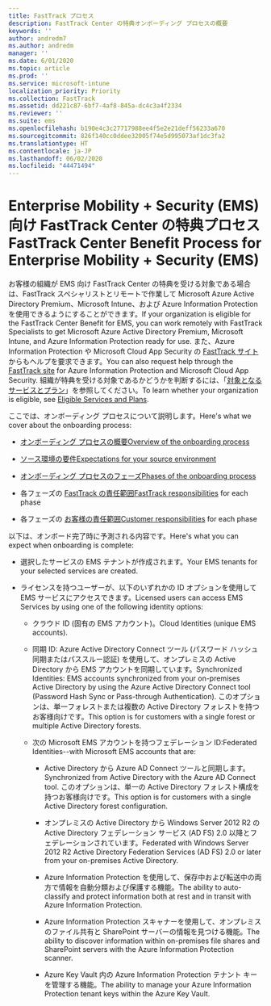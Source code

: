 ```yaml
---
title: FastTrack プロセス
description: FastTrack Center の特典オンボーディング プロセスの概要
keywords: ''
author: andredm7
ms.author: andredm
manager: ''
ms.date: 6/01/2020
ms.topic: article
ms.prod: ''
ms.service: microsoft-intune
localization_priority: Priority
ms.collection: FastTrack
ms.assetid: dd221c87-6bf7-4af8-845a-dc4c3a4f2334
ms.reviewer: ''
ms.suite: ems
ms.openlocfilehash: b190e4c3c27717988ee4f5e2e21deff56233a670
ms.sourcegitcommit: 826f140cc0ddee32005f74e5d995073af1dc3fa2
ms.translationtype: HT
ms.contentlocale: ja-JP
ms.lasthandoff: 06/02/2020
ms.locfileid: "44471494"
---
```

# <a name="fasttrack-center-benefit-process-for-enterprise-mobility--security-ems"></a><span data-ttu-id="26465-103">Enterprise Mobility + Security (EMS) 向け FastTrack Center の特典プロセス</span><span class="sxs-lookup"><span data-stu-id="26465-103">FastTrack Center Benefit Process for Enterprise Mobility + Security (EMS)</span></span>
<span data-ttu-id="26465-104">お客様の組織が EMS 向け FastTrack Center の特典を受ける対象である場合は、FastTrack スペシャリストとリモートで作業して Microsoft Azure Active Directory Premium、Microsoft Intune、および Azure Information Protection を使用できるようにすることができます。</span><span class="sxs-lookup"><span data-stu-id="26465-104">If your organization is eligible for the FastTrack Center Benefit for EMS, you can work remotely with FastTrack Specialists to get Microsoft Azure Active Directory Premium, Microsoft Intune, and Azure Information Protection ready for use.</span></span> <span data-ttu-id="26465-105">また、Azure Information Protection や Microsoft Cloud App Security の [FastTrack サイト](https://www.microsoft.com/fasttrack/microsoft-365/ems)からもヘルプを要求できます。</span><span class="sxs-lookup"><span data-stu-id="26465-105">You can also request help through the [FastTrack site](https://www.microsoft.com/fasttrack/microsoft-365/ems) for Azure Information Protection and Microsoft Cloud App Security.</span></span> <span data-ttu-id="26465-106">組織が特典を受ける対象であるかどうかを判断するには、「[対象となるサービスとプラン](M365-eligible-services-and-plans.md)」を参照してください。</span><span class="sxs-lookup"><span data-stu-id="26465-106">To learn whether your organization is eligible, see [Eligible Services and Plans](M365-eligible-services-and-plans.md).</span></span>


<span data-ttu-id="26465-107">ここでは、オンボーディング プロセスについて説明します。</span><span class="sxs-lookup"><span data-stu-id="26465-107">Here's what we cover about the onboarding process:</span></span>

-   [<span data-ttu-id="26465-108">オンボーディング プロセスの概要</span><span class="sxs-lookup"><span data-stu-id="26465-108">Overview of the onboarding process</span></span>](EMS-fasttrack-benefit-overview.md)

-   [<span data-ttu-id="26465-109">ソース環境の要件</span><span class="sxs-lookup"><span data-stu-id="26465-109">Expectations for your source environment</span></span>](EMS-source-environment-expectations.md)

-   [<span data-ttu-id="26465-110">オンボーディング プロセスのフェーズ</span><span class="sxs-lookup"><span data-stu-id="26465-110">Phases of the onboarding process</span></span>](EMS-onboarding-phases.md)

-   <span data-ttu-id="26465-111">各フェーズの [FastTrack の責任範囲](EMS-fasttrack-responsibilities.md)</span><span class="sxs-lookup"><span data-stu-id="26465-111">[FastTrack responsibilities](EMS-fasttrack-responsibilities.md) for each phase</span></span>

-   <span data-ttu-id="26465-112">各フェーズの [お客様の責任範囲](EMS-your-responsibilities.md)</span><span class="sxs-lookup"><span data-stu-id="26465-112">[Customer responsibilities](EMS-your-responsibilities.md) for each phase</span></span>

<span data-ttu-id="26465-113">以下は、オンボード完了時に予測される内容です。</span><span class="sxs-lookup"><span data-stu-id="26465-113">Here's what you can expect when onboarding is complete:</span></span>

-   <span data-ttu-id="26465-114">選択したサービスの EMS テナントが作成されます。</span><span class="sxs-lookup"><span data-stu-id="26465-114">Your EMS tenants for your selected services are created.</span></span>

-   <span data-ttu-id="26465-115">ライセンスを持つユーザーが、以下のいずれかの ID オプションを使用して EMS サービスにアクセスできます。</span><span class="sxs-lookup"><span data-stu-id="26465-115">Licensed users can access EMS Services by using one of the following identity options:</span></span>

    -   <span data-ttu-id="26465-116">クラウド ID (固有の EMS アカウント)。</span><span class="sxs-lookup"><span data-stu-id="26465-116">Cloud Identities (unique EMS accounts).</span></span>

    -   <span data-ttu-id="26465-117">同期 ID: Azure Active Directory Connect ツール (パスワード ハッシュ同期またはパススルー認証) を使用して、オンプレミスの Active Directory から EMS アカウントを同期しています。</span><span class="sxs-lookup"><span data-stu-id="26465-117">Synchronized Identities: EMS accounts synchronized from your on-premises Active Directory by using the Azure Active Directory Connect tool (Password Hash Sync or Pass-through Authentication).</span></span> <span data-ttu-id="26465-118">このオプションは、単一フォレストまたは複数の Active Directory フォレストを持つお客様向けです。</span><span class="sxs-lookup"><span data-stu-id="26465-118">This option is for customers with a single forest or multiple Active Directory forests.</span></span>

    -   <span data-ttu-id="26465-119">次の Microsoft EMS アカウントを持つフェデレーション ID:</span><span class="sxs-lookup"><span data-stu-id="26465-119">Federated Identities--with Microsoft EMS accounts that are:</span></span>

        -   <span data-ttu-id="26465-120">Active Directory から Azure AD Connect ツールと同期します。</span><span class="sxs-lookup"><span data-stu-id="26465-120">Synchronized from Active Directory with the Azure AD Connect tool.</span></span> <span data-ttu-id="26465-121">このオプションは、単一の Active Directory フォレスト構成を持つお客様向けです。</span><span class="sxs-lookup"><span data-stu-id="26465-121">This option is for customers with a single Active Directory forest configuration.</span></span>

        -   <span data-ttu-id="26465-122">オンプレミスの Active Directory から Windows Server 2012 R2 の Active Directory フェデレーション サービス (AD FS) 2.0 以降とフェデレーションされています。</span><span class="sxs-lookup"><span data-stu-id="26465-122">Federated with Windows Server 2012 R2 Active Directory Federation Services (AD FS) 2.0 or later from your on-premises Active Directory.</span></span>

        -   <span data-ttu-id="26465-123">Azure Information Protection を使用して、保存中および転送中の両方で情報を自動分類および保護する機能。</span><span class="sxs-lookup"><span data-stu-id="26465-123">The ability to auto-classify and protect information both at rest and in transit with Azure Information Protection.</span></span> 

        -   <span data-ttu-id="26465-124">Azure Information Protection スキャナーを使用して、オンプレミスのファイル共有と SharePoint サーバーの情報を見つける機能。</span><span class="sxs-lookup"><span data-stu-id="26465-124">The ability to discover information within on-premises file shares and SharePoint servers with the Azure Information Protection scanner.</span></span> 

        -   <span data-ttu-id="26465-125">Azure Key Vault 内の Azure Information Protection テナント キーを管理する機能。</span><span class="sxs-lookup"><span data-stu-id="26465-125">The ability to manage your Azure Information Protection tenant keys within the Azure Key Vault.</span></span> 

